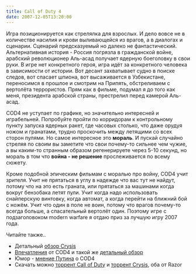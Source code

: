 ```yaml
---
title: Call of Duty 4
date: 2007-12-05T13:20:00
---
```


Игра позиционируется как стрелялка для взрослых. И дело вовсе не в количестве насилия и крови выливающейся из врагов, а в диалогах и сценарии. Сценарий предсказуемый но далеко не фантастический. Альтернативная история - Россия погрязла в гражданской войне, арабский революционер Аль-асад получает ядерную боеголовку в свои руки. В игре нет конкретного героя, игра идёт за конкретного человека в зависимости от истории. Вот десант захватывает судно в поиске следов, вот спасает шпиона, вот высаживается в Узбекистане, переносимся в прошлое и смотрим на Припять, обстреливаем с вертолёта террористов. Прям как в фильме, подумал я до того как меня, президента арабской страны, престрелил перед камерой Аль-асад.

<!-- truncate -->

COD4 не уступает по графике, но значительно интересней и играбельней. Попробуйте пройти по корридорам к контрольному пункту запуска ядерных ракет, где часовых столько, что даже орудуя ножом и гранатами, трудно проскочить между летящими со всех сторон пулями. Но самое интересное это **мораль**. И пускай случайно стреляя по своим вы заметите что свои почему-то сильнее чем чужие, а вы каким-то странным образом регенерируете через 5-10 секунд, но мораль в том что **война - не решение** прослеживается по всему сюжету.

Кроме подобной эпическим фильмам с моралью про войну, COD4 учит зрителя. Учит не прятаться в углу в надежде что вас тут не найдут, потому что на это есть граната, или прятаться за машинами когда вокруг бензобака летят пули. Учит когда надо использовать снайперскую винтовку, когда автомат, а когда перейти на ближний бой с ножём. Учит что один в поле не воин, потому что врагов почему-то всегда больше, а спасательный вертолёт один. Поэтому игре с подзаголовоком modern warfare я отдаю приз за лучшую игру 2007 года.

Читайте также..

- Детальный [обзор Crysis](http://cherid.com/2007/11/15/crysis-obzor-proxozhdenie-taktika-sovety/)
- [Впечатления](http://fxigr.livejournal.com/748222.html) от COD4 и такой же [детальный обзор](http://cherid.com/2007/11/13/call-of-duty-4-modern-warfare-obzor-proxozhdenie-taktika-sovety/)
- Юмор - [мнение Путина](http://www.sklyaroff.ru/comm.php?mess=403) о COD4
- Скачать можно [торрент Call of Duty](http://www.mininova.org/tor/993607) и [торрент Crysis](http://www.mininova.org/tor/988499), оба от Razor